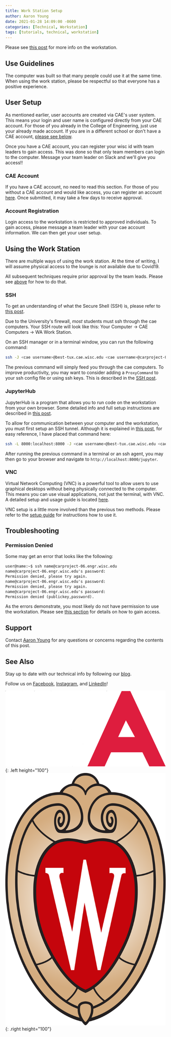 ```yaml
---
title: Work Station Setup
author: Aaron Young
date: 2021-01-28 14:09:00 -0600
categories: [Technical, Workstation]
tags: [tutorials, technical, workstation]
---
```


Please see [this post](/posts/work-station-info) for more info on the workstation.

## Use Guidelines

The computer was built so that many people could use it at the same time. When using the work station, please be respectful so that everyone has a positive experience.

## User Setup

As mentioned earlier, user accounts are created via CAE's user system. This means your login and user name is configured directly from your CAE account. For those of you already in the College of Engineering, just use your already made account. If you are in a different school or don't have a CAE account, [please see below](#cae-account).

Once you have a CAE account, you can register your wisc id with team leaders to gain access. This was done so that only team members can login to the computer. Message your team leader on Slack and we'll give you access!!

### CAE Account

If you have a CAE account, no need to read this section. For those of you without a CAE account and would like access, you can register an account [here](https://newuser.my.cae.wisc.edu/account). Once submitted, it may take a few days to receive approval.

### Account Registration

Login access to the workstation is restricted to approved individuals. To gain access, please message a team leader with your cae account information. We can then get your user setup.

## Using the Work Station

There are multiple ways of using the work station. At the time of writing, I will assume physical access to the lounge is _not_ available due to Covid19.

All subsequent techniques require prior approval by the team leads. Please see [above](#account-registration) for how to do that.

### SSH

To get an understanding of what the Secure Shell (SSH) is, please refer to [this post](/posts/ssh).

Due to the University's firewall, _most_ students must ssh through the cae computers. Your SSH route will look like this: Your Computer -> CAE Computers -> WA Work Station.

On an SSH manager or in a terminal window, you can run the following command:
```bash
ssh -J <cae username>@best-tux.cae.wisc.edu <cae username>@carproject-06.engr.wisc.edu
```

The previous command will simply feed you through the cae computers. To improve productivity, you may want to consider adding a `ProxyCommand` to your ssh config file or using ssh keys. This is described in the [SSH post](/posts/ssh).

### JupyterHub

JupyterHub is a program that allows you to run code on the workstation from your own browser. Some detailed info and full setup instructions are described in [this post](/posts/jupyter-hub).

To allow for communication between your computer and the workstation, you must first setup an SSH tunnel. Although it is explained in [this post](/posts/jupyter-hub), for easy reference, I have placed that command here:
```bash
ssh -L 8000:localhost:8000 -J <cae username>@best-tux.cae.wisc.edu <cae username>@carproject-06.engr.wisc.edu
```

After running the previous command in a terminal or an ssh agent, you may then go to your browser and navigate to `http://localhost:8000/jupyter`.

### VNC

Virtual Network Computing (VNC) is a powerful tool to allow users to use graphical desktops without being physically connected to the computer. This means you can use visual applications, not just the terminal, with VNC. A detailed setup and usage guide is located [here](/posts/vnc).

VNC setup is a little more involved than the previous two methods. Please refer to the [setup guide](/posts/vnc) for instructions how to use it.

## Troubleshooting

### Permission Denied

Some may get an error that looks like the following:
```console
user@name:~$ ssh name@carproject-06.engr.wisc.edu
name@carproject-06.engr.wisc.edu's password:
Permission denied, please try again.
name@carproject-06.engr.wisc.edu's password:
Permission denied, please try again.
name@carproject-06.engr.wisc.edu's password:
Permission denied (publickey,password).
```

As the errors demonstrate, you most likely do not have permission to use the workstation. Please see [this section](/posts/work-station-setup#account-registration) for details on how to gain access.

## Support

Contact [Aaron Young](mailto:aryoung5@wisc.edu) for any questions or concerns regarding the contents of this post.

## See Also

Stay up to date with our technical info by following our [blog](https://www.wisconsinautonomous.org/blog).

Follow us on [Facebook](https://www.facebook.com/wisconsinautonomous/), [Instagram](https://www.instagram.com/wisconsinautonomous/), and [LinkedIn](https://www.linkedin.com/company/wisconsin-autonomous/about/)!

![WA Logo](/assets/img/logos/wa-white.png){: .left height="100"}
![Wisconsin Crest](/assets/img/logos/uw-crest.png){: .right height="100"}